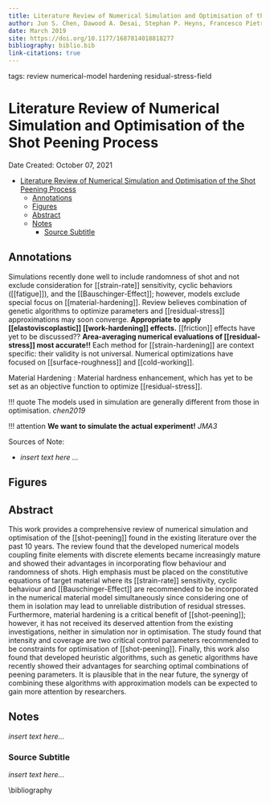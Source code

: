 ```yaml
---
title: Literature Review of Numerical Simulation and Optimisation of the Shot Peening Process
author: Jun S. Chen, Dawood A. Desai, Stephan P. Heyns, Francesco Pietra
date: March 2019
site: https://doi.org/10.1177/1687814018818277
bibliography: biblio.bib
link-citations: true
---
```

tags: review numerical-model hardening residual-stress-field
<script type="text/javascript"
        src="https://cdnjs.cloudflare.com/ajax/libs/mathjax/2.7.0/MathJax.js?config=TeX-AMS_CHTML">
</script>
<script type="text/x-mathjax-config">
	MathJax.Ajax.config.path["Extra"] = "https://jmanthony3.github.io/Codes/MathJax/extensions/TeX",
	MathJax.Hub.Config({
		TeX: {
			equationNumbers: {
				autoNumber: "AMS"
			},
			extensions: [
				"[Extra]/Taylor.js",
				"[Extra]/NumericalMethods.js"
			]
		},
		tex2jax: {
			inlineMath: [["$", "$"], ["\\(", "\\)"]],
			blockMath: [["$$", "$$"], ["\\[", "\\]"]],
		},
});
</script>
<!-- %%%%%%%% Document Metadata %%%%%%%% -->
# Literature Review of Numerical Simulation and Optimisation of the Shot Peening Process

Date Created: October 07, 2021

- [Literature Review of Numerical Simulation and Optimisation of the Shot Peening Process](#literature-review-of-numerical-simulation-and-optimisation-of-the-shot-peening-process)
	- [Annotations](#annotations)
	- [Figures](#figures)
	- [Abstract](#abstract)
	- [Notes](#notes)
		- [Source Subtitle](#source-subtitle)
<!-- %%%%%%%%%%%%%%%%%%%%%%%%%%%%%% -->





<!-- START WRITING BELOW -->





<!-- %%%%%%%%%%%%%%%%%%%%%%%%%%%%%% -->
## Annotations
Simulations recently done well to include randomness of shot and not exclude consideration for [[strain-rate]] sensitivity, cyclic behaviors ([[fatigue]]), and the [[Bauschinger-Effect]]; however, models exclude special focus on [[material-hardening]]. Review believes combination of genetic algorithms to optimize parameters and [[residual-stress]] approximations may soon converge. **Appropriate to apply [[elastoviscoplastic]] [[work-hardening]] effects.** [[friction]] effects have yet to be discussed?? **Area-averaging numerical evaluations of [[residual-stress]] most accurate!!** Each method for [[strain-hardening]] are context specific: their validity is not universal. Numerical optimizations have focused on [[surface-roughness]] and [[cold-working]].

Material Hardening
: Material hardness enhancement, which has yet to be set as an objective function to optimize [[residual-stress]].

!!! quote The models used in simulation are generally different from those in optimisation. <cite> chen2019

!!! attention **We want to simulate the actual experiment!** <cite> JMA3

Sources of Note:
- *insert text here $\dots$*

## Figures

## Abstract
This work provides a comprehensive review of numerical simulation and optimisation of the [[shot-peening]] found in the existing literature over the past 10 years. The review found that the developed numerical models coupling finite elements with discrete elements became increasingly mature and showed their advantages in incorporating flow behaviour and randomness of shots. High emphasis must be placed on the constitutive equations of target material where its [[strain-rate]] sensitivity, cyclic behaviour and [[Bauschinger-Effect]] are recommended to be incorporated in the numerical material model simultaneously since considering one of them in isolation may lead to unreliable distribution of residual stresses. Furthermore, material hardening is a critical benefit of [[shot-peening]]; however, it has not received its deserved attention from the existing investigations, neither in simulation nor in optimisation. The study found that intensity and coverage are two critical control parameters recommended to be constraints for optimisation of [[shot-peening]]. Finally, this work also found that developed heuristic algorithms, such as genetic algorithms have recently showed their advantages for searching optimal combinations of peening parameters. It is plausible that in the near future, the synergy of combining these algorithms with approximation models can be expected to gain more attention by researchers.

## Notes
*insert text here$\dots$*

### Source Subtitle
*insert text here$\dots$*

\bibliography
<!-- %%%%%%%%%%%%%%%%%%%%%%%%%%%%%% -->





<!-- %%%%%%%% End Document %%%%%%%% -->
